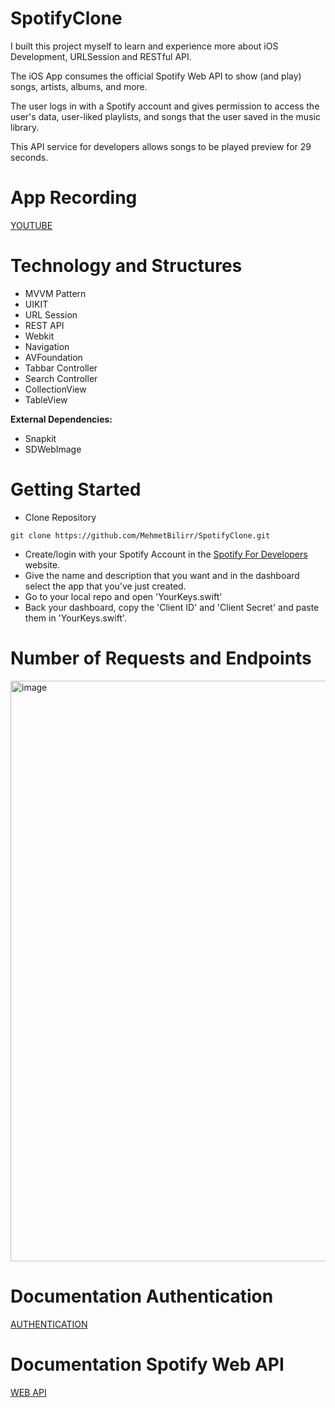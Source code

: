 # SpotifyClone

I built this project myself to learn and experience more about iOS Development, URLSession and RESTful API.

The iOS App consumes the official Spotify Web API to show (and play) songs, artists, albums, and more. 

The user logs in with a Spotify account and gives permission to access the user's data, user-liked playlists, and songs that the user saved in the music library. 

This API service for developers allows songs to be played preview for 29 seconds.

# App Recording

[YOUTUBE](https://youtu.be/u6809JKqd8k)

# Technology and Structures
* MVVM Pattern
* UIKIT
* URL Session
* REST API
* Webkit
* Navigation
* AVFoundation
* Tabbar Controller
* Search Controller
* CollectionView
* TableView


**External Dependencies:**  
* Snapkit
* SDWebImage

# Getting Started
* Clone Repository
```
git clone https://github.com/MehmetBilirr/SpotifyClone.git

```
* Create/login with your Spotify Account in the [Spotify For Developers](https://developer.spotify.com) website.
* Give the name and description that you want and in the dashboard select the app that you've just created.
* Go to your local repo and open 'YourKeys.swift'
* Back your dashboard, copy the 'Client ID' and 'Client Secret' and paste them in 'YourKeys.swift'.

# Number of Requests and Endpoints

<img width="929" alt="image" src="https://user-images.githubusercontent.com/101524266/214176014-4d27f439-7bd2-47f6-abee-ba7517786855.png">

# Documentation Authentication 
[AUTHENTICATION](https://developer.spotify.com/documentation/general/guides/authorization/code-flow)

# Documentation Spotify Web API
[WEB API](https://developer.spotify.com/documentation/web-api/reference/#/)

